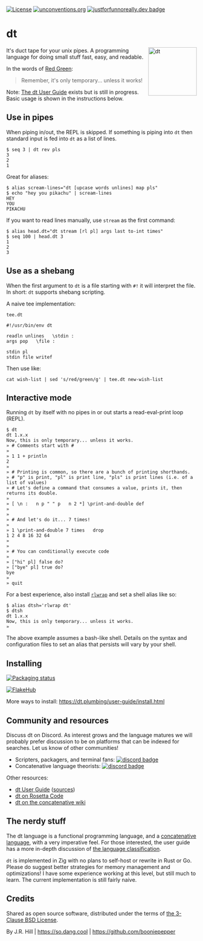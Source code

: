 [![License](https://img.shields.io/github/license/so-dang-cool/dt)](https://github.com/so-dang-cool/dt/blob/core/LICENSE.md)
[![unconventions.org](https://img.shields.io/badge/unconventions-%E7%84%A1%E9%99%90-orange)](https://unconventions.org)
[![justforfunnoreally.dev badge](https://img.shields.io/badge/justforfunnoreally-dev-9ff)](https://justforfunnoreally.dev)

# dt

<img alt='dt' align='right' src='https://raw.githubusercontent.com/so-dang-cool/dt/core/img/dt-logo-white.svg' height='128' width='128'>

It's duct tape for your unix pipes. A programming language for doing small
stuff fast, easy, and readable.

In the words of [Red Green](https://www.redgreen.com):

> Remember, it's only temporary... unless it works!

Note: [The dt User Guide](https://dt.plumbing/user-guide/) exists but is still
in progress. Basic usage is shown in the instructions below.


## Use in pipes

When piping in/out, the REPL is skipped. If something is piping into `dt` then
standard input is fed into `dt` as a list of lines.

```
$ seq 3 | dt rev pls
3
2
1
```

Great for aliases:

```
$ alias scream-lines="dt [upcase words unlines] map pls"
$ echo "hey you pikachu" | scream-lines
HEY
YOU
PIKACHU
```

If you want to read lines manually, use `stream` as the first command:

```
$ alias head.dt="dt stream [rl pl] args last to-int times"
$ seq 100 | head.dt 3
1
2
3
```

## Use as a shebang

When the first argument to `dt` is a file starting with `#!` it will interpret
the file. In short: `dt` supports shebang scripting.

A naive tee implementation:

`tee.dt`

```
#!/usr/bin/env dt

readln unlines   \stdin :
args pop   \file :

stdin pl
stdin file writef
```

Then use like:

```
cat wish-list | sed 's/red/green/g' | tee.dt new-wish-list
```

## Interactive mode

Running `dt` by itself with no pipes in or out starts a read-eval-print loop
(REPL).

```
$ dt
dt 1.x.x
Now, this is only temporary... unless it works.
» # Comments start with #
»
» 1 1 + println
2
»
» # Printing is common, so there are a bunch of printing shorthands.
» # "p" is print, "pl" is print line, "pls" is print lines (i.e. of a list of values)
» # Let's define a command that consumes a value, prints it, then returns its double.
»
» [ \n :   n p " " p   n 2 *] \print-and-double def
»
»
» # And let's do it... 7 times!
»
» 1 \print-and-double 7 times   drop
1 2 4 8 16 32 64
»
»
» # You can conditionally execute code
»
» ["hi" pl] false do?
» ["bye" pl] true do?
bye
»
» quit
```

For a best experience, also install
[`rlwrap`](https://github.com/hanslub42/rlwrap) and set a shell alias like so:

```
$ alias dtsh='rlwrap dt'
$ dtsh
dt 1.x.x
Now, this is only temporary... unless it works.
»
```

The above example assumes a bash-like shell. Details on the syntax and
configuration files to set an alias that persists will vary by your shell.


## Installing

[![Packaging status](https://repology.org/badge/vertical-allrepos/dt-script.svg)](https://repology.org/project/dt-script/versions)

[![FlakeHub](https://img.shields.io/endpoint?url=https://flakehub.com/f/so-dang-cool/dt/badge)](https://flakehub.com/flake/so-dang-cool/dt)

More ways to install: https://dt.plumbing/user-guide/install.html


## Community and resources

Discuss dt on Discord. As interest grows and the language matures we will probably prefer
discussion to be on platforms that can be indexed for searches. Let us know of other communities!

* Scripters, packagers, and terminal fans:  [![discord badge](https://img.shields.io/discord/1141777454164365382?logo=discord)](https://discord.gg/9ByutGCrJX)
* Concatenative language theorists: [![discord badge](https://img.shields.io/discord/1150472957093744721?logo=discord)](https://discord.gg/pwrVPJJMfZ)

Other resources:

* [dt User Guide](https://dt.plumbing/user-guide/) ([sources](https://github.com/so-dang-cool/dt/tree/gh-pages))
* [dt on Rosetta Code](https://www.rosettacode.org/wiki/Category:Dt)
* [dt on the concatenative wiki](https://concatenative.org/wiki/view/dt)

## The nerdy stuff

The dt language is a functional programming language, and a
[concatenative language](https://concatenative.org/wiki/view/Concatenative%20language),
with a very imperative feel. For those interested, the user guide has a more
in-depth discussion of [the language classification](https://dt.plumbing/user-guide/misc/classification.html).

`dt` is implemented in Zig with no plans to self-host or rewrite in Rust or Go.
Please do suggest better strategies for memory management and optimizations! I
have some experience working at this level, but still much to learn. The
current implementation is still fairly naive.

## Credits

Shared as open source software, distributed under the terms of [the 3-Clause BSD License](https://opensource.org/license/BSD-3-clause/).

By J.R. Hill | https://so.dang.cool | https://github.com/booniepepper

